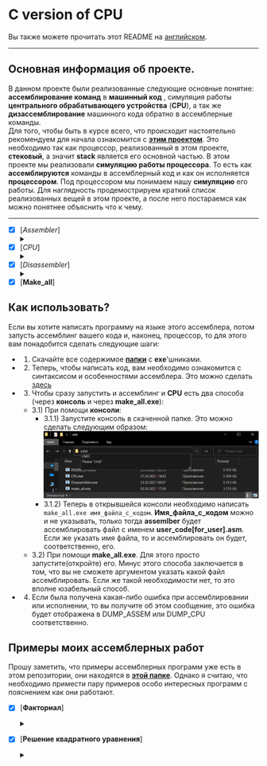 
# **C** version of CPU

Вы также можете прочитать этот README на [английском](https://github.com/Hollbrok/CPU_C_VERSION/blob/main/READMES/README.en.md).
_____________________

## Основная информация об проекте.
В данном проекте были реализованные следующие основные понятие: __ассемблирование команд__ в __машинный код__ , симуляция работы __центрального обрабатывающего устройства__ (__CPU__), а так же __дизассемблирование__ машинного кода обратно в ассемблерные команды.     
Для того, чтобы быть в курсе всего, что происходит настоятельно рекомендуем для начала ознакомится с [__этим проектом__](https://github.com/Hollbrok/STACK). Это необходимо так как процессор, реализованный в этом проекте, __стековый__, а значит __stack__ является его основной частью.
В этом проекте мы реализовали __симуляцию работы процессора__. То есть как __ассемблируются__ команды в  ассемблерный код и как он исполняется __процессором__. Под процессором мы понимаем нашу __симуляцию__ его работы. Для наглядность продемострируем краткий список реализованных вещей в этом проекте, а после него постараемся как можно понятнее объяснить что к чему.
 _________
- [X] [_Assembler_]<details><summary></summary>
    - [X] Обработка первоначального текста
        - [X] Обрабатывать разные случаи текста
            - [X] __Без__ комментариев
            - [X] __С__ комментариями
            - [X] С __пустыми строками__
            - [X] С __лишними__ разделительными знаками
        - [X] Обработка меток с самого начала
            - [X] Через массив из структур меток, то есть двухпроходного считывание
    - [X] Кодировка команд в __ассемблерный код__. 
        - [X] Сделать кодировку ***биективной***
    - [X] Обеспечить работу с __различными__ типами данных
        - [X] Через __классы__, то есть переписать проект на _C++_ 
        - [X] Реализовать работу с типом данных __double__  
    - [X] Обеспечить работу с регистрами
        - [X] ***Биективная*** кодировка
    - [X] Обработка меток
        - [X] ***Биективная*** кодировка меток 
    - [X] Условные переходы
        - [X] ***Биективное*** кодирование условных переходов
    - [X] __Функции__
    - [X] __Рекурсия__
    - [X] __Бинарное кодирование__
    - [X] __RAM__
    - [X] Видеопамять.  
- [X] [_CPU_]<details><summary></summary>
    - [X] Обеспечить считывание __ассемблерного кода__ из файла  
    - [X] Реализация работу _CPU_ через __Stack__ для большей эффективности и мобильности
        - [X] Использоть собственную библиотеку для работы со __Stack__'ом
    - [X] Сделать возможным работу с _основными командами_
        - [X] [`push 66, push rix`](#основы-нашего-ассемблерного-языка) 
        - [X] add, mul, sub, div
        - [X] sin, cos, ln, log2, log10, pow, sqrt
        - [X] in, out
        - [X] jmp, je, jae, jab, jbe, ja, jb
        - [X] hlt
        - [ ] mov, neq, in __rix__
        - [X] call function: 
    - [X] _Однозначность_ результата обработки при исходном коде.
    - [X] Поддержка __Рекурсии__.
    - [X] Распознавание __бинарного кодирования__.
    - [X] __RAM__.
    - [X] Видеопамять.  
- [X] [_Disassembler_]<details><summary></summary>
    - [X] Обработка __закодированных команд__.
    - [X] Дизассемблирование кодов команд в __коды__.
    - [X] __Биективный__ дизассемблинг.
        - [X] Получать из кодов меток названия самих меток (возможно немного преобразованных, но после обратного __ассемблинга__ ассемблерный код остается такой же). 
    - [X] Поддержка __разных__ типов данных.
- [X] [__Make_all__]

## Как использовать?
Если вы хотите написать программу на языке этого ассемблера, потом запусть ассемблинг вашего кода и, наконец, процессор, то для этого вам понадобится сделать следующие шаги:
* 1) Скачайте все содержимое [__папки__](https://github.com/Hollbrok/CPU_C_VERSION/tree/main/exe) с __exe__'шниками.
* 2) Теперь, чтобы написать код, вам необходимо ознакомится с синтаксисом и особенностями ассемблера. Это можно сделать [здесь](https://github.com/Hollbrok/CPU_C_VERSION/tree/main/How%20to%20use%20assembler/Syntax%20and%20features)
* 3) Чтобы сразу запустить и ассемблинг и __CPU__ есть два способа (через __консоль__ и через __make_all.exe__):
    - 3.1) При помощи __консоли__:
        - 3.1.1) Запустите консоль в скаченной папке. Это можно сделать следующим образом:
        ![how_to_open_cmd](https://github.com/Hollbrok/CPU_C_VERSION/blob/main/How%20to%20use%20assembler/pictures/%D0%BA%D0%B0%D0%BA_%D0%BE%D1%82%D0%BA%D1%80%D1%8B%D1%82%D1%8C_cmd.png)
        - 3.1.2) Теперь в открывшейся консоли необходимо написать ``` make_all.exe имя_файла_с_кодом ```. __Имя_файла_с_кодом__ можно и не указывать, только тогда __assemlber__ будет ассемблировать файл с именем __user_code[for_user].asm__. Если же указать имя файла, то и ассемблировать он будет, соответственно, его.
    - 3.2) При помощи __make_all.exe__. Для этого просто запустите(откройте) его. Минус этого способа заключается в том, что вы не сможете аргументом указать какой файл ассемблировать. Если же такой необходимости нет, то это вполне юзабельный способ.
* 4) Если была получена какая-либо ошибка при ассемблировании или исполнении, то вы получите об этом сообщение, это ошибка будет отображена в DUMP_ASSEM или DUMP_CPU соответственно.

## Примеры моих ассемблерных работ

Прошу заметить, что примеры ассемблерных программ уже есть в этом репозитории, они находятся в [__этой папке__](https://github.com/Hollbrok/CPU_C_VERSION/tree/main/examples%20and%20results). Однако я считаю, что необходимо примести пару примеров особо интересных программ с пояснением как они работают.
- [X] [__Факториал__]<details><summary></summary>
    ```C++
        push 9          ; факториал какого числа будем считать
        pop  rax        ; заносим это число в регистр rax
        push 1          ; начальное значение факториала
        pop  rbx        ; регистр rbx будет хранить результат работа программы

        call :Factorial ; вызываем функцию факториала, после ее завершения в rbx будет значение
                        ; факториала искомого числа (в данном примере это 9)

        push rbx        ; перед концом программы занесем значение результата в стек, чтобы можно 
                        ; было посмотреть его в CPU_DUMP
        hlt

    Factorial:		
        push 0          ; граничное значние rax (rax в этом случае, это счетчик)
        push rax        ; само значение в rax
        je :END		    ; проверка на граничное условие, чтобы перейти на метку END:
                        ; то есть если изначальное число (9) стало 0, то мы посчитали факториал.        
        
        push rax        ; Если rax != 0, то факториал не посчитать, и нужно считать дальше
        push rbx        ; теперь в стеке лежит rax и rab
        mul             ; умножаем их между собой
        pop  rbx        ; а результат обратно в счетчик факотриала
        
        push rax        ; теперь rax, который отвечает за счетчик факториала кладем в стек
        push 1          ; а именно пушим в стек 1
        sub             ; отнимаем
        pop  rax        ; результат обратно в счетчик (то есть мы уменьшили его на 1)
        
        call :Factorial ; уходим в рекурсию, то есть опять вызываем функцию Factorial
    END:                
        ret             ; Выходим из функции
    ```
- [X] [__Решение квадратного уравнения__]<details><summary></summary>
    ```C++
        in		    ; ввод с клавиатуры в коэф. a
        in		    ; ввод с клавиатуры в коэф. b
        in		    ; ввод с клавиатуры в коэф. c

    jmp :DISCK      ; идем на вычисление значения дискриминанта 

    GOOD:           ; метка, означающая, что дискриминант >= 0
        push rbx    ; заносим в стек значение коэф. b
        push -1     ; заносим в стек -1 для того, чтобы посчитать -b
        mul			; -b

        push rdx    ; пушим в стек значеник rdx(который хранит значение дискриминанта)
        sqr			; корень из discr

        add			; -b + корень из discr

        push 2      ; пушим 2
        push rax    ; пушим rax, отвечающий за коэф. a
        mul			; 2a

        div			; (-b + корень из discr)/2a = x1

        push rbx    ; АНАЛОГИЧНЫЕ ДЕЙСТВИЯ, только в дальнейшем вычислим x2
        push -1     ; ..
        mul			; -b

        push rdx    ; заносим значение дискриминанта
        sqr 		; корень из discr

        sub			; -b - корень из discr

        push 2      ; пушим 2
        push rax    ; пушим rax (то есть коэф. 2)
        mul			; 2a

        div			; )-b - корень из discr)/2a = x2
                
        ; Теперь в стеке хранятся x1 и x2, их значения можно посмотреть в DUMP_CPU
    EXIT:
        hlt

    DISCK:          ; Здесь будем вычислять коэффициент
        pop rcx     ; Достаем из стека значение для коэф. c
        pop rbx     ; b
        pop rax     ; a

        push rbx    ; заносим коэф. b чтобы вычислить b^2
        push 2      ; заносим в стек 2
        pow			; b^2

        push rax    ; заносим коэф. a
        push rcx    ; b
        mul			; умножаем их, чтобы получить ac
        push 4      ; заносим 4
        mul         ; получаем 4ac

        sub			; отнимаем и получаем b^2 - 4ac

        pop rdx     ;  кладем из стека в rdx (теперь этот регистр отвечает за знач. дискриминанта)

        push rdx    ; заносим в стек значение дискриминанта чтобы сравнить его на валидность
        push 0      ; валидность -- это >= 0, поэтому пушим в стек 0

        jae :GOOD   ; jae -- это >=, поэтому в случае этого переходим на метку GOOD

        jmp :EXIT   ; в противном случае переходим на выход.
    
    ```
    

